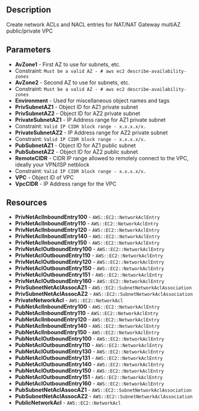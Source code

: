 
## Description

Create network ACLs and NACL entries for NAT/NAT Gateway multiAZ public/private VPC

## Parameters

 * **AvZone1** - First AZ to use for subnets, etc.
  * Constraint: `Must be a valid AZ - # aws ec2 describe-availability-zones`
 * **AvZone2** - Second AZ to use for subnets, etc.
  * Constraint: `Must be a valid AZ - # aws ec2 describe-availability-zones`
 * **Environment** - Used for miscellaneous object names and tags
 * **PrivSubnetAZ1** - Object ID for AZ1 private subnet
 * **PrivSubnetAZ2** - Object ID for AZ2 private subnet
 * **PrivateSubnetAZ1** - IP Address range for AZ1 private subnet
  * Constraint: `Valid IP CIDR block range - x.x.x.x/x.`
 * **PrivateSubnetAZ2** - IP Address range for AZ2 private subnet
  * Constraint: `Valid IP CIDR block range - x.x.x.x/x.`
 * **PubSubnetAZ1** - Object ID for AZ1 public subnet
 * **PubSubnetAZ2** - Object ID for AZ2 public subnet
 * **RemoteCIDR** - CIDR IP range allowed to remotely connect to the VPC, ideally your VPN/ISP netblock
  * Constraint: `Valid IP CIDR block range - x.x.x.x/x.`
 * **VPC** - Object ID of VPC
 * **VpcCIDR** - IP Address range for the VPC

## Resources

 * **PrivNetAclInboundEntry100** - `AWS::EC2::NetworkAclEntry`
 * **PrivNetAclInboundEntry110** - `AWS::EC2::NetworkAclEntry`
 * **PrivNetAclInboundEntry120** - `AWS::EC2::NetworkAclEntry`
 * **PrivNetAclInboundEntry140** - `AWS::EC2::NetworkAclEntry`
 * **PrivNetAclInboundEntry150** - `AWS::EC2::NetworkAclEntry`
 * **PrivNetAclOutboundEntry100** - `AWS::EC2::NetworkAclEntry`
 * **PrivNetAclOutboundEntry110** - `AWS::EC2::NetworkAclEntry`
 * **PrivNetAclOutboundEntry120** - `AWS::EC2::NetworkAclEntry`
 * **PrivNetAclOutboundEntry150** - `AWS::EC2::NetworkAclEntry`
 * **PrivNetAclOutboundEntry151** - `AWS::EC2::NetworkAclEntry`
 * **PrivNetAclOutboundEntry160** - `AWS::EC2::NetworkAclEntry`
 * **PrivSubnetNetAclAssocAZ1** - `AWS::EC2::SubnetNetworkAclAssociation`
 * **PrivSubnetNetAclAssocAZ2** - `AWS::EC2::SubnetNetworkAclAssociation`
 * **PrivateNetworkAcl** - `AWS::EC2::NetworkAcl`
 * **PubNetAclInboundEntry100** - `AWS::EC2::NetworkAclEntry`
 * **PubNetAclInboundEntry110** - `AWS::EC2::NetworkAclEntry`
 * **PubNetAclInboundEntry120** - `AWS::EC2::NetworkAclEntry`
 * **PubNetAclInboundEntry140** - `AWS::EC2::NetworkAclEntry`
 * **PubNetAclInboundEntry150** - `AWS::EC2::NetworkAclEntry`
 * **PubNetAclOutboundEntry100** - `AWS::EC2::NetworkAclEntry`
 * **PubNetAclOutboundEntry110** - `AWS::EC2::NetworkAclEntry`
 * **PubNetAclOutboundEntry130** - `AWS::EC2::NetworkAclEntry`
 * **PubNetAclOutboundEntry131** - `AWS::EC2::NetworkAclEntry`
 * **PubNetAclOutboundEntry140** - `AWS::EC2::NetworkAclEntry`
 * **PubNetAclOutboundEntry150** - `AWS::EC2::NetworkAclEntry`
 * **PubNetAclOutboundEntry151** - `AWS::EC2::NetworkAclEntry`
 * **PubNetAclOutboundEntry160** - `AWS::EC2::NetworkAclEntry`
 * **PubSubnetNetAclAssocAZ1** - `AWS::EC2::SubnetNetworkAclAssociation`
 * **PubSubnetNetAclAssocAZ2** - `AWS::EC2::SubnetNetworkAclAssociation`
 * **PublicNetworkAcl** - `AWS::EC2::NetworkAcl`

